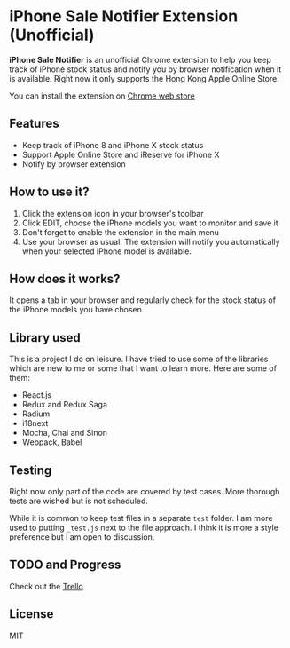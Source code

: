 # iPhone Sale Notifier Extension (Unofficial)

**iPhone Sale Notifier** is an unofficial Chrome extension to help you keep track of iPhone stock status and notify you by browser notification when it is available. Right now it only supports the Hong Kong Apple Online Store.

You can install the extension on [Chrome web store](https://chrome.google.com/webstore/detail/onggnokegmdgdgipnpbaefmgbhkkhcfa)

## Features
- Keep track of iPhone 8 and iPhone X stock status
- Support Apple Online Store and iReserve for iPhone X
- Notify by browser extension

## How to use it?
1. Click the extension icon in your browser's toolbar
2. Click EDIT, choose the iPhone models you want to monitor and save it
3. Don't forget to enable the extension in the main menu
4. Use your browser as usual. The extension will notify you automatically when your selected iPhone model is available.

## How does it works?
It opens a tab in your browser and regularly check for the stock status of the iPhone models you have chosen.

## Library used
This is a project I do on leisure. I have tried to use some of the libraries which are new to me or some that I want to learn more. Here are some of them:

- React.js
- Redux and Redux Saga
- Radium
- i18next
- Mocha, Chai and Sinon
- Webpack, Babel

## Testing

Right now only part of the code are covered by test cases. More thorough tests are wished but is not scheduled.

While it is common to keep test files in a separate `test` folder. I am more used to putting `_test.js` next to the file approach. I think it is more a style preference but I am open to discussion.

## TODO and Progress
Check out the [Trello](https://trello.com/b/VERTaOe3/iphone-sale-notifier)

## License
MIT